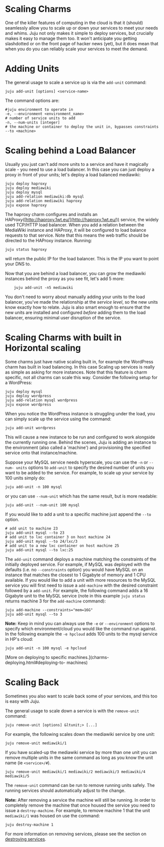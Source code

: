 # Scaling Charms

One of the killer features of computing in the cloud is that it (should)
seamlessly allow you to scale up or down your services to meet your needs and
whims. Juju not only makes it simple to deploy services, but crucially makes it
easy to manage them too. It won't anticipate you getting slashdotted or on the
front page of hacker news (yet), but it does mean that when you do you can
reliably scale your services to meet the demand.

#  Adding Units

The general usage to scale a service up is via the `add-unit` command:

    juju add-unit [options] <service-name>

The command options are:

    #juju environment to operate in
    -e, --environment <environment_name>
    # number of service units to add
    -n, --num-units [integer]
    # the machine or container to deploy the unit in, bypasses constraints
    --to <machine>

# Scaling behind a Load Balancer

Usually you just can't add more units to a service and have it magically scale - you need to use a load balancer. In this case you can just deploy a proxy in
front of your units; let's deploy a load balanced mediawiki:

    juju deploy haproxy
    juju deploy mediawiki
    juju deploy mysql
    juju add-relation mediawiki:db mysql
    juju add-relation mediawiki haproxy
    juju expose haproxy

The haproxy charm configures and installs an HAProxy([http://haproxy.1wt.eu/](http://haproxy.1wt.eu/)) service, the widely used TCP/HTTP load balancer. When you add a relation between the MediaWiki instance and HAProxy, it will be configured to load balance requests to that service. Note that this means the web traffic should be directed to the HAProxy
instance. Running:

    juju status haproxy

will return the public IP for the load balancer. This is the IP you want to
point your DNS to.

Now that you are behind a load balancer, you can grow the mediawiki instances
behind the proxy as you see fit, let's add 5 more:

    	juju add-unit -n5 mediawiki

You don't need to worry about manually adding your units to the load balancer,
you've made the relationship at the _service level_, so the new units know
exactly how to relate. Juju is also smart enough to ensure that the new units
are installed and configured _before_ adding them to the load balancer, ensuring minimal user disruption of the service.

# Scaling Charms with built in Horizontal scaling

Some charms just have native scaling built in, for example the WordPress charm
has built in load balancing. In this case Scaling up services is really as
simple as asking for more instances. Note that this feature is charm specific,
not all charms can scale this way. Consider the following setup for a WordPress:

    juju deploy mysql
    juju deploy wordpress
    juju add-relation mysql wordpress
    juju expose wordpress

When you notice the WordPress instance is struggling under the load, you can
simply scale up the service using the command:

    juju add-unit wordpress

This will cause a new instance to be run and configured to work alongside the
currently running one. Behind the scenes, Juju is adding an instance to the
environment (also called a 'machine') and provisioning the specified service
onto that instance/machine.

Suppose your MySQL service needs hyperscale, you can use the `-n` or `--num-
units` options to `add-unit` to specify the desired number of units you want to
be added to the service. For example, to scale up your service by 100 units
simply do:

    juju add-unit -n 100 mysql

or you can use `--num-unit` which has the same result, but is more readable:

    juju add-unit --num-unit 100 mysql

If you would like to add a unit to a specific machine just append the `--to`
option.

    # add unit to machine 23
    juju add-unit mysql --to 23
    # add unit to lxc container 3 on host machine 24
    juju add-unit mysql --to 24/lxc/3 
    # add unit to a new lxc container on host machine 25
    juju add-unit mysql --to lxc:25

The `add-unit` command deploys a machine matching the constraints of the
initially deployed service. For example, if MySQL was deployed with the defaults (i.e. no `--constraints` option) you would have MySQL on an instance that matches the closest to 1 Gigabyte of memory and 1 CPU available. If you would like to add a unit with more resources to the MySQL service you will first need to issue a `add-machine` with the desired constraint followed by a `add-unit`. For example, the following command adds a 16 Gigabyte unit to the MySQL service (note in this example `juju status` returns machine 3 for the `add-machine` command):

    juju add-machine --constraints="mem=16G"
    juju add-unit mysql --to 3

**Note:** Keep in mind you can always use the `-e` or `--environment` options to specify which environment/cloud you would like the command run against. In the following example the `-e hpcloud` adds 100 units to the mysql service in HP's cloud:

    juju add-unit -n 100 mysql -e hpcloud

[More on deploying to specific machines.](charms-deploying.html#deploying-to-
machines)

# Scaling Back

Sometimes you also want to scale back some of your services, and this too is
easy with Juju.

The general usage to scale down a service is with the `remove-unit` command:

    juju remove-unit [options] &ltunit;> [...]

For example, the following scales down the mediawiki service by one unit:

    juju remove-unit mediawiki/1

If you have scaled-up the mediawiki service by more than one unit you can remove multiple units in the same command as long as you know the unit name (ie
`<service>/#`).

    juju remove-unit mediawiki/1 mediawiki/2 mediawiki/3 mediawiki/4 mediawiki/5

The `remove-unit` command can be run to remove running units safely. The running services should automatically adjust to the change.

**Note:** After removing a service the machine will still be running. In order to completely remove the machine that once housed the service you need to issue a `destroy-machine`. For example, to remove machine 1 that the unit `mediawiki/1` was housed on use the command: 
    
    juju destroy-machine 1

For more information on removing services, please see the section on [destroying services](charms-destroy.html).
